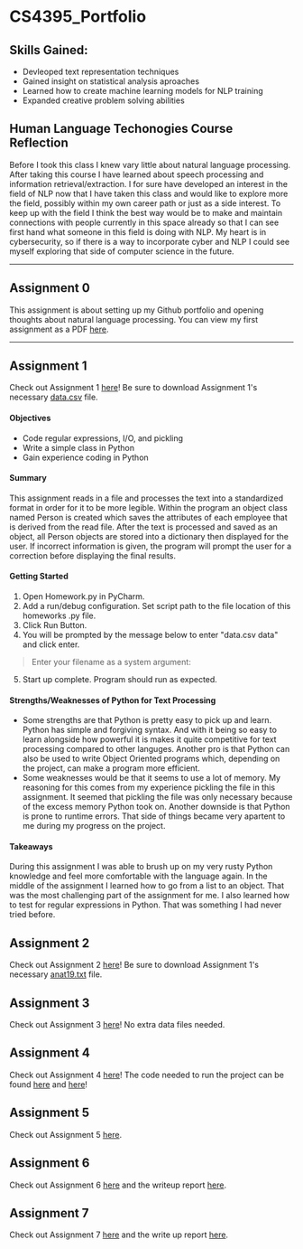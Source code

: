 # CS4395_Portfolio

## Skills Gained:
* Devleoped text representation techniques
* Gained insight on statistical analysis aproaches
* Learned how to create machine learning models for NLP training
* Expanded creative problem solving abilities

## Human Language Techonogies Course Reflection
Before I took this class I knew vary little about natural language processing. After taking this course I have learned about speech processing and information retrieval/extraction. I for sure have developed an interest in the field of NLP now that I have taken this class and would like to explore more the field, possibly within my own career path or just as a side interest. To keep up with the field I think the best way would be to make and maintain connections with people currently in this space already so that I can see first hand what someone in this field is doing with NLP. My heart is in cybersecurity, so if there is a way to incorporate cyber and NLP I could see myself exploring that side of computer science in the future.

---

## Assignment 0
This assignment is about setting up my Github portfolio and opening thoughts about natural language processing.
You can view my first assignment as a PDF [here](Overview_of_NLP.pdf).

---

## Assignment 1
Check out Assignment 1 [here](Homework1.py)! Be sure to download Assignment 1's necessary [data.csv](Data_Files/data.csv) file.
#### Objectives
* Code regular expressions, I/O, and pickling
* Write a simple class in Python
* Gain experience coding in Python
#### Summary
This assignment reads in a file and processes the text into a standardized format in order for it to be more legible. Within the program an object class named Person is created which saves the attributes of each employee that is derived from the read file. After the text is processed and saved as an object, all Person objects are stored into a dictionary then displayed for the user. If incorrect information is given, the program will prompt the user for a correction before displaying the final results.
#### Getting Started
1. Open Homework.py in PyCharm.
2. Add a run/debug configuration. Set script path to the file location of this homeworks .py file. 
3. Click Run Button.
4. You will be prompted by the message below to enter "data.csv data" and click enter.
> Enter your filename as a system argument:
5. Start up complete. Program should run as expected.
#### Strengths/Weaknesses of Python for Text Processing
* Some strengths are that Python is pretty easy to pick up and learn. Python has simple and forgiving syntax. And with it being so easy to learn alongside how powerful it is makes it quite competitive for text processing compared to other languges. Another pro is that Python can also be used to write Object Oriented programs which, depending on the project, can make a program more efficient. 
* Some weaknesses would be that it seems to use a lot of memory. My reasoning for this comes from my experience pickling the file in this assignment. It seemed that pickling the file was only necessary because of the excess memory Python took on. Another downside is that Python is prone to runtime errors. That side of things became very apartent to me during my progress on the project.
#### Takeaways
During this assignment I was able to brush up on my very rusty Python knowledge and feel more comfortable with the language again. In the middle of the assignment I learned how to go from a list to an object. That was the most challenging part of the assignment for me. I also learned how to test for regular expressions in Python. That was something I had never tried before.

## Assignment 2
Check out Assignment 2 [here](Homework2.py)! Be sure to download Assignment 1's necessary [anat19.txt](Data_Files/anat19.txt) file.

## Assignment 3
Check out Assignment 3 [here](WordNet.ipynb)! No extra data files needed.

## Assignment 4
Check out Assignment 4 [here](N_Gram/NGram_Narrative.pdf)! The code needed to run the project can be found [here](N_Gram/program1.py) and [here](N_Gram/program2.py)! 

## Assignment 5
Check out Assignment 5 [here](HW-HLT.pdf).

## Assignment 6
Check out Assignment 6 [here](homework6.py) and the writeup report [here](Data_Files/WebCrawlerFullReport.pdf).

## Assignment 7
Check out Assignment 7 [here](TextClassification.ipynb) and the write up report [here](Data_Files/TextClassification.pdf).
